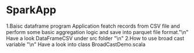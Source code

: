 # SparkApp
1.Baisc dataframe program
  Application featch records from CSV file and perform some basic aggregation logic and save into parquet file format."\n"
   Have a look DataFrameCSV under src folder "\n"
2.How to  use broad cast variable "\n"
 Have a look into class BroadCastDemo.scala 

